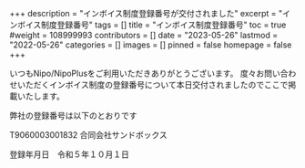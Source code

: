 +++
description = "インボイス制度登録番号が交付されました"
excerpt = "インボイス制度登録番号"
tags = []
title = "インボイス制度登録番号"
toc = true
#weight = 108999993
contributors = []
date = "2023-05-26"
lastmod = "2022-05-26"
categories = []
images = []
pinned = false
homepage = false
+++


いつもNipo/NipoPlusをご利用いただきありがとうございます。
度々お問い合わせいただくインボイス制度の登録番号について本日交付されましたのでここで掲載いたします。


弊社の登録番号は以下のとおりです

T9060003001832
合同会社サンドボックス

登録年月日　令和５年１０月１日

